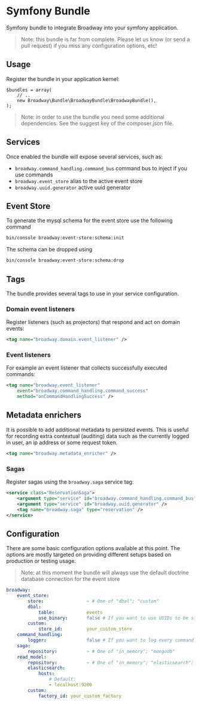 Symfony Bundle
==============

Symfony bundle to integrate Broadway into your symfony application.

> Note: this bundle is far from complete. Please let us know (or send a pull
> request) if you miss any configuration options, etc!

## Usage

Register the bundle in your application kernel:

```
$bundles = array(
    // ..
    new Broadway\Bundle\BroadwayBundle\BroadwayBundle(),
);

```

> Note: in order to use the bundle you need some additional dependencies. See
> the suggest key of the composer.json file.

## Services

Once enabled the bundle will expose several services, such as:

- `broadway.command_handling.command_bus` command bus to inject if you use commands
- `broadway.event_store` alias to the active event store
- `broadway.uuid.generator` active uuid generator

## Event Store

To generate the mysql schema for the event store use the following command

```bash
bin/console broadway:event-store:schema:init
```

The schema can be dropped using

```bash
bin/console broadway:event-store:schema:drop
```

## Tags

The bundle provides several tags to use in your service configuration.

### Domain event listeners

Register listeners (such as projectors) that respond and act on domain events:

```xml
<tag name="broadway.domain.event_listener" />
```

### Event listeners

For example an event listener that collects successfully executed commands:

```xml
<tag name="broadway.event_listener"
    event="broadway.command_handling.command_success"
    method="onCommandHandlingSuccess" />
```

## Metadata enrichers

It is possible to add additional metadata to persisted events. This is useful
for recording extra contextual (auditing) data such as the currently logged in
user, an ip address or some request token.

```xml
<tag name="broadway.metadata_enricher" />
```

### Sagas

Register sagas using the `broadway.saga` service tag:
 
```xml
<service class="ReservationSaga">
    <argument type="service" id="broadway.command_handling.command_bus" />
    <argument type="service" id="broadway.uuid.generator" />
    <tag name="broadway.saga" type="reservation" />
</service>
```

## Configuration

There are some basic configuration options available at this point. The
options are mostly targeted on providing different setups based on production
or testing usage.

> Note: at this moment the bundle will always use the default doctrine database
> connection for the event store

```yml
broadway:
    event_store:
        store:                ~ # One of "dbal"; "custom"
        dbal:
            table:            events
            use_binary:       false # If you want to use UUIDs to be stored as BINARY(16), required DBAL >= 2.5.0
        custom:
            store_id:         your_custom_store 
    command_handling:
        logger:               false # If you want to log every command handled, provide the logger's service id here (e.g. "logger")
    saga:
        repository:           ~ # One of "in_memory"; "mongodb"
    read_model:
        repository:           ~ # One of "in_memory"; "elasticsearch"; "custom"
        elasticsearch:
            hosts:
                # Default:
                - localhost:9200
        custom:
            factory_id: your_custom_factory
```
